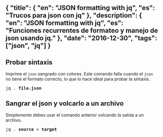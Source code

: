 {
    "title": {
        "en": "JSON formatting with jq",
        "es": "Trucos para json con jq"
    },
    "description": {
      "en": "JSON formatting with jq",
      "es": "Funciones recurrentes de formateo y manejo de json usando jq." 
    },
    "date": "2016-12-30",
    "tags": ["json", "jq"]
}
---
<h2>Probar sintaxis</h2>
<p>Imprime el <code>json</code> sangrado con colores. Este comando falla cuando el <code>json</code> no tiene el formato correcto, lo que lo hace ideal para probar la sintaxis.</p>
<pre>jq . <b>file.json</b></pre>

<h2>Sangrar el json y volcarlo a un archivo</h2>
<p>Simplemente debes usar el comando anterior volcando la salida a un archivo.</p>
<pre>jq . <b>source</b> > <b>target</b></pre>
